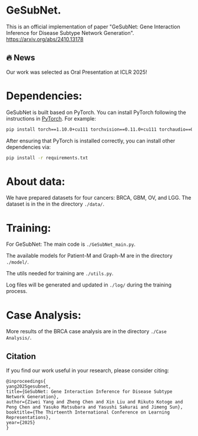 # GeSubNet.

This is an official implementation of paper "GeSubNet: Gene Interaction Inference for Disease Subtype Network Generation". 
https://arxiv.org/abs/2410.13178

## :fire: News

Our work was selected as Oral Presentation at ICLR 2025!

# Dependencies:
GeSubNet is built based on PyTorch.
You can install PyTorch following the instructions in [PyTorch](https://pytorch.org/get-started/locally/). For example:

```bash
pip install torch==1.10.0+cu111 torchvision==0.11.0+cu111 torchaudio==0.10.0 -f https://download.pytorch.org/whl/torch_stable.html
```
After ensuring that PyTorch is installed correctly, you can install other dependencies via:

```bash
pip install -r requirements.txt
```

# About data:
We have prepared datasets for four cancers: BRCA, GBM, OV, and LGG. The dataset is in the in the directory ```./data/```.

# Training:
For GeSubNet:
The main code is ```./GeSubNet_main.py```.

The available models for Patient-M and Graph-M are in the directory ```./model/```.

The utils needed for training are ```./utils.py```.

Log files will be generated and updated in  ```./log/``` during the training process.

# Case Analysis:
More results of the BRCA case analysis are in the directory ```./Case Analysis/```.

## Citation
If you find our work useful in your research, please consider citing:
```
@inproceedings{
yang2025gesubnet,
title={GeSubNet: Gene Interaction Inference for Disease Subtype Network Generation},
author={Ziwei Yang and Zheng Chen and Xin Liu and Rikuto Kotoge and Peng Chen and Yasuko Matsubara and Yasushi Sakurai and Jimeng Sun},
booktitle={The Thirteenth International Conference on Learning Representations},
year={2025}
}

```
